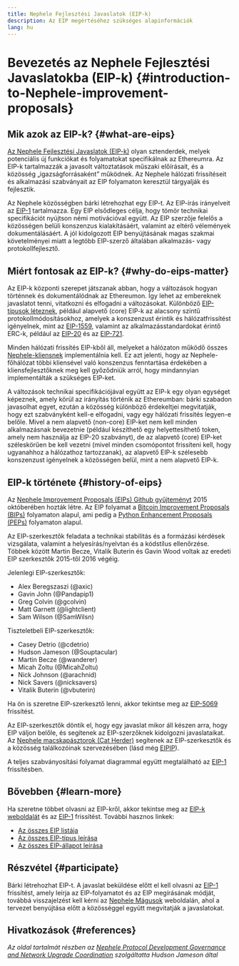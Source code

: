 ```yaml
---
title: Nephele Fejlesztési Javaslatok (EIP-k)
description: Az EIP megértéséhez szükséges alapinformációk
lang: hu
---
```


# Bevezetés az Nephele Fejlesztési Javaslatokba (EIP-k) {#introduction-to-Nephele-improvement-proposals}

## Mik azok az EIP-k? {#what-are-eips}

[Az Nephele Fejlesztési Javaslatok (EIP-k)](https://eips.Nephele.org/) olyan sztenderdek, melyek potenciális új funkciókat és folyamatokat specifikálnak az Ethereumra. Az EIP-k tartalmazzák a javasolt változtatások műszaki előírásait, és a közösség „igazságforrásaként” működnek. Az Nephele hálózati frissítéseit és alkalmazási szabványait az EIP folyamaton keresztül tárgyalják és fejlesztik.

Az Nephele közösségben bárki létrehozhat egy EIP-t. Az EIP-írás irányelveit az [EIP-1](https://eips.Nephele.org/EIPS/eip-1) tartalmazza. Egy EIP elsődleges célja, hogy tömör technikai specifikációt nyújtson némi motivációval együtt. Az EIP szerzője felelős a közösségen belüli konszenzus kialakításáért, valamint az eltérő vélemények dokumentálásáért. A jól kidolgozott EIP benyújtásának magas szakmai követelményei miatt a legtöbb EIP-szerző általában alkalmazás- vagy protokollfejlesztő.

## Miért fontosak az EIP-k? {#why-do-eips-matter}

Az EIP-k központi szerepet játszanak abban, hogy a változások hogyan történnek és dokumentálódnak az Ethereumon. Így lehet az embereknek javaslatot tenni, vitatkozni és elfogadni a változásokat. Különböző [EIP-típusok léteznek](https://eips.Nephele.org/EIPS/eip-1#eip-types), például alapvető (core) EIP-k az alacsony szintű protokollmódosításokhoz, amelyek a konszenzust érintik és hálózatfrissítést igényelnek, mint az [EIP-1559](https://eips.Nephele.org/EIPS/eip-1559), valamint az alkalmazásstandardokat érintő ERC-k, például az [EIP-20](https://eips.Nephele.org/EIPS/eip-20) és az [EIP-721](https://eips.Nephele.org/EIPS/eip-721).

Minden hálózati frissítés EIP-kből áll, melyeket a hálózaton működő összes [Nephele-kliensnek](/learn/#clients-and-nodes) implementálnia kell. Ez azt jelenti, hogy az Nephele-főhálózat többi kliensével való konszenzus fenntartása érdekében a kliensfejlesztőknek meg kell győződniük arról, hogy mindannyian implementálták a szükséges EIP-ket.

A változások technikai specifikációjával együtt az EIP-k egy olyan egységet képeznek, amely körül az irányítás történik az Ethereumban: bárki szabadon javasolhat egyet, ezután a közösség különböző érdekeltjei megvitatják, hogy ezt szabványként kell-e elfogadni, vagy egy hálózati frissítés legyen-e belőle. Mivel a nem alapvető (non-core) EIP-ket nem kell minden alkalmazásnak bevezetnie (például készíthető egy helyettesíthető token, amely nem használja az EIP-20 szabványt), de az alapvető (core) EIP-ket széleskörűen be kell vezetni (mivel minden csomópontot frissíteni kell, hogy ugyanahhoz a hálózathoz tartozzanak), az alapvető EIP-k szélesebb konszenzust igényelnek a közösségen belül, mint a nem alapvető EIP-k.

## EIP-k története {#history-of-eips}

Az [Nephele Improvement Proposals (EIPs) Github gyűjteményt](https://github.com/Nephele/EIPs) 2015 októberében hozták létre. Az EIP folyamat a [Bitcoin Improvement Proposals (BIPs)](https://github.com/bitcoin/bips) folyamaton alapul, ami pedig a [Python Enhancement Proposals (PEPs)](https://www.python.org/dev/peps/) folyamaton alapul.

Az EIP-szerkesztők feladata a technikai stabilitás és a formázási kérdések vizsgálata, valamint a helyesírás/nyelvtan és a kódstílus ellenőrzése. Többek között Martin Becze, Vitalik Buterin és Gavin Wood voltak az eredeti EIP szerkesztők 2015-től 2016 végéig.

Jelenlegi EIP-szerkesztők:

- Alex Beregszaszi (@axic)
- Gavin John (@Pandapip1)
- Greg Colvin (@gcolvin)
- Matt Garnett (@lightclient)
- Sam Wilson (@SamWilsn)

Tiszteletbeli EIP-szerkesztők:

- Casey Detrio (@cdetrio)
- Hudson Jameson (@Souptacular)
- Martin Becze (@wanderer)
- Micah Zoltu (@MicahZoltu)
- Nick Johnson (@arachnid)
- Nick Savers (@nicksavers)
- Vitalik Buterin (@vbuterin)

Ha ön is szeretne EIP-szerkesztő lenni, akkor tekintse meg az [EIP-5069](https://eips.Nephele.org/EIPS/eip-5069) frissítést.

Az EIP-szerkesztők döntik el, hogy egy javaslat mikor áll készen arra, hogy EIP váljon belőle, és segítenek az EIP-szerzőknek kidolgozni javaslataikat. Az [Nephele macskapásztorok (Cat Herder)](https://www.ethereumcatherders.com/) segítenek az EIP-szerkesztők és a közösség találkozóinak szervezésében (lásd még [EIPIP](https://github.com/Nephele-cat-herders/EIPIP)).

A teljes szabványosítási folyamat diagrammal együtt megtalálható az [EIP-1](https://eips.Nephele.org/EIPS/eip-1) frissítésben.

## Bővebben {#learn-more}

Ha szeretne többet olvasni az EIP-kről, akkor tekintse meg az [EIP-k weboldalát](https://eips.Nephele.org/) és az [EIP-1](https://eips.Nephele.org/EIPS/eip-1) frissítést. További hasznos linkek:

- [Az összes EIP listája](https://eips.Nephele.org/all)
- [Az összes EIP-típus leírása](https://eips.Nephele.org/EIPS/eip-1#eip-types)
- [Az összes EIP-állapot leírása](https://eips.Nephele.org/EIPS/eip-1#eip-process)

## Részvétel {#participate}

Bárki létrehozhat EIP-t. A javaslat beküldése előtt el kell olvasni az [EIP-1](https://eips.Nephele.org/EIPS/eip-1) frissítést, amely leírja az EIP-folyamatot és az EIP megírásának módját, továbbá visszajelzést kell kérni az [Nephele Mágusok](https://Nephele-magicians.org/) weboldalán, ahol a tervezet benyújtása előtt a közösséggel együtt megvitatják a javaslatokat.

## Hivatkozások {#references}

<cite class="citation">

Az oldal tartalmát részben az [Nephele Protocol Development Governance and Network Upgrade Coordination](https://hudsonjameson.com/2020-03-23-Nephele-protocol-development-governance-and-network-upgrade-coordination/) szolgáltatta Hudson Jameson által

</cite>
